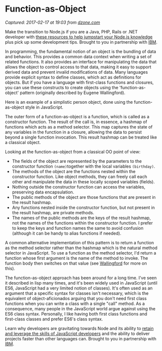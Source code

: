 # Function-as-Object

_Captured: 2017-02-17 at 19:03 from [dzone.com](https://dzone.com/articles/functionasobject?edition=271881&utm_source=Daily%20Digest&utm_medium=email&utm_campaign=dd%202017-02-17)_

Make the transition to Node.js if you are a Java, PHP, Rails or .NET developer with [these resources to help jumpstart your Node.js knowledge](https://dzone.com/go?i=182121&u=http%3A%2F%2Fbs.serving-sys.com%2Fserving%2FadServer.bs%3Fcn%3Dtrd%26mc%3Dclick%26pli%3D20127833%26PluID%3D0%26ord%3D%5Btimestamp%5D) plus pick up some development tips. Brought to you in partnership with [IBM](https://dzone.com/go?i=182121&u=http%3A%2F%2Fbs.serving-sys.com%2Fserving%2FadServer.bs%3Fcn%3Dtrd%26mc%3Dclick%26pli%3D20127833%26PluID%3D0%26ord%3D%5Btimestamp%5D).

In programming, the fundamental notion of an object is the bundling of data and behavior. This provides a common data context when writing a set of related functions. It also provides an interface for manipulating the data that allows the object to control access to that data, making it easy to support derived data and prevent invalid modifications of data. Many languages provide explicit syntax to define classes, which act as definitions for objects. But if you have a language with first-class functions and closures, you can use these constructs to create objects using the 'function-as-object' pattern (originally described by Eugene Wallingford).

Here is an example of a simplistic person object, done using the function-as-object style in JavaScript.

The outer form of a function-as-object is a function, which is called as a constructor function. The result of the call is, in essence, a hashmap of functions which acts as a method selector. This map captures the state of any variables in the function in a closure, allowing the data to persist beyond a single function invocation. This result hashmap can be treated like a classical object.

Looking at the function-as-object from a classical OO point of view:

  * The fields of the object are represented by the parameters to the constructor function `(name)`together with the local variables `(birthday)`.
  * The methods of the object are the functions nested within the constructor function. Like object methods, they can freely call each other and manipulate the data in these locally scoped variables (fields).
  * Nothing outside the constructor function can access the variables, preserving data encapsulation.
  * The public methods of the object are those functions that are present in the result hashmap.
  * Any functions nested inside the constructor function, but not present in the result hashmap, are private methods.
  * The names of the public methods are the keys of the result hashmap, not the names of the functions within the constructor function. I prefer to keep the keys and function names the same to avoid confusion (although it can be handy to alias functions if needed).

A common alternative implementation of this pattern is to return a function as the method selector rather than the hashmap which is the natural method selector in JavaScript. To use a function as the method selector, I'd return a function whose first argument is the name of the method to invoke. The function body then switches on that value (see [Wallingford](http://www.cs.uni.edu/~wallingf/patterns/envoy.pdf) for more on this).

The function-as-object approach has been around for a long time. I've seen it described in lisp many times, and it's been widely used in JavaScript (until ES6, JavaScript had a very limited notion of classes). It's often used as an argument that a specific syntax for classes isn't necessary, which is the equivalent of object-aficionados arguing that you don't need first class functions when you can write a class with a single "call" method. As a consequence, many people in the JavaScript world argue against using the ES6 class syntax. Personally, I like having both first class functions and first-class classes and prefer ES6's class syntax.

Learn why developers are gravitating towards Node and its ability to [retain and leverage the skills of JavaScript developers](https://dzone.com/go?i=182122&u=http%3A%2F%2Fbs.serving-sys.com%2Fserving%2FadServer.bs%3Fcn%3Dtrd%26mc%3Dclick%26pli%3D20127834%26PluID%3D0%26ord%3D%5Btimestamp%5D) and the ability to deliver projects faster than other languages can. Brought to you in partnership with [IBM](https://dzone.com/go?i=182122&u=http%3A%2F%2Fbs.serving-sys.com%2Fserving%2FadServer.bs%3Fcn%3Dtrd%26mc%3Dclick%26pli%3D20127834%26PluID%3D0%26ord%3D%5Btimestamp%5D).
